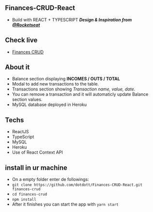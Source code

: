 ## Finances-CRUD-React
- Build with REACT + TYPESCRIPT  ***Design & Inspiration from [@Rocketseat](https://rocketseat.com.br/)***

## Check live
- [Finances CRUD](https://dotdott.github.io/Finances-CRUD-React/)

## About it
- Balance section displaying **INCOMES / OUTS / TOTAL**
- Modal to add new transactions to the table.
- Transactions section showing *Transaction name, value, date*.
- You can remove a transaction and it will automaticly update Balance section values.
- MySQL database deployed in Heroku

## Techs
- ReactJS
- TypeScript
- MySQL
- Heroku
- Use of React Context API


## install in ur machine
- On a empty folder enter de followings:
- ``git clone https://github.com/dotdott/Finances-CRUD-React.git finances-crud``
- ``cd finances-crud``
- ``npm install``
- After it finishes you can start the app with ``yarn start``
